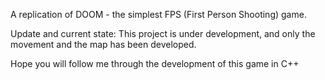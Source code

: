 A replication of DOOM - the simplest FPS (First Person Shooting) game. 

Update and current state:
This project is under development, and only the movement and the map has been developed.

Hope you will follow me through the development of this game in C++
